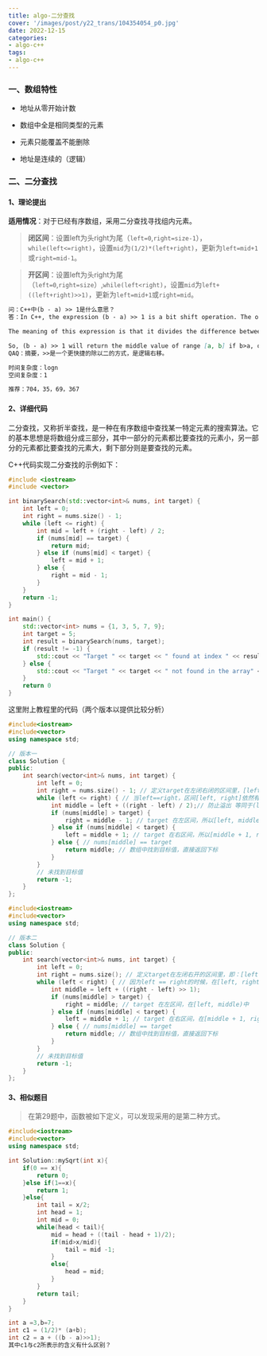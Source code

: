```yaml
---
title: algo-二分查找
cover: '/images/post/y22_trans/104354054_p0.jpg'
date: 2022-12-15
categories:
- algo-c++
tags:
- algo-c++
---
```




### 一、数组特性

* 地址从零开始计数

* 数组中全是相同类型的元素

* 元素只能覆盖不能删除

* 地址是连续的（逻辑）

### 二、二分查找

#### 1、理论提出

**适用情况**：对于已经有序数组，采用二分查找寻找组内元素。

> **闭区间**：设置left为头right为尾（`left=0`,`right=size-1`），`while(left<=right)`，设置`mid`为`(1/2)*(left+right)`，更新为`left=mid+1`或`right=mid-1`。

> **开区间**：设置left为头right为尾（`left=0`,`right=size`）,`while(left<right)`，设置`mid`为`left+((left+right)>>1)`，更新为`left=mid+1`或`right=mid`。

```markdown
问：C++中(b - a) >> 1是什么意思？
答：In C++, the expression (b - a) >> 1 is a bit shift operation. The operator ">>" shifts the bits of the value on its left side to the right by the number of positions specified on its right side. In this case, the value being shifted is (b - a), which calculates the difference between b and a.

The meaning of this expression is that it divides the difference between b and a by 2. By shifting the bits of (b - a) to the right by 1 position, the result is the same as dividing the value by 2. This is because shifting the bits to the right by 1 position is equivalent to dividing the value by 2^1 (which is 2). This is a faster way to divide a number by 2 than doing a division operation.

So, (b - a) >> 1 will return the middle value of range [a, b] if b>a, otherwise it will return 0.
QAQ：摘要，>>是一个更快捷的除以二的方式，是逻辑右移。
```

```markdown
时间复杂度：logn
空间复杂度：1
```

```markdown
推荐：704，35，69，367
```

#### 2、详细代码

二分查找，又称折半查找，是一种在有序数组中查找某一特定元素的搜索算法。它的基本思想是将数组分成三部分，其中一部分的元素都比要查找的元素小，另一部分的元素都比要查找的元素大，剩下部分则是要查找的元素。

C++代码实现二分查找的示例如下：

```c++
#include <iostream>
#include <vector>

int binarySearch(std::vector<int>& nums, int target) {
    int left = 0;
    int right = nums.size() - 1;
    while (left <= right) {
        int mid = left + (right - left) / 2;
        if (nums[mid] == target) {
            return mid;
        } else if (nums[mid] < target) {
            left = mid + 1;
        } else {
            right = mid - 1;
        }
    }
    return -1;
}

int main() {
    std::vector<int> nums = {1, 3, 5, 7, 9};
    int target = 5;
    int result = binarySearch(nums, target);
    if (result != -1) {
        std::cout << "Target " << target << " found at index " << result << std::endl;
    } else {
        std::cout << "Target " << target << " not found in the array" << std::endl;
    }
    return 0
}

```

这里附上教程里的代码（两个版本以提供比较分析）

```c++
#include<iostream>
#include<vector>
using namespace std;

// 版本一
class Solution {
public:
    int search(vector<int>& nums, int target) {
        int left = 0;
        int right = nums.size() - 1; // 定义target在左闭右闭的区间里，[left, right]
        while (left <= right) { // 当left==right，区间[left, right]依然有效，所以用 <=
            int middle = left + ((right - left) / 2);// 防止溢出 等同于(left + right)/2
            if (nums[middle] > target) {
                right = middle - 1; // target 在左区间，所以[left, middle - 1]
            } else if (nums[middle] < target) {
                left = middle + 1; // target 在右区间，所以[middle + 1, right]
            } else { // nums[middle] == target
                return middle; // 数组中找到目标值，直接返回下标
            }
        }
        // 未找到目标值
        return -1;
    }
};

```

```c++
#include<iostream>
#include<vector>
using namespace std;

// 版本二
class Solution {
public:
    int search(vector<int>& nums, int target) {
        int left = 0;
        int right = nums.size(); // 定义target在左闭右开的区间里，即：[left, right)
        while (left < right) { // 因为left == right的时候，在[left, right)是无效的空间，所以使用 <
            int middle = left + ((right - left) >> 1);
            if (nums[middle] > target) {
                right = middle; // target 在左区间，在[left, middle)中
            } else if (nums[middle] < target) {
                left = middle + 1; // target 在右区间，在[middle + 1, right)中
            } else { // nums[middle] == target
                return middle; // 数组中找到目标值，直接返回下标
            }
        }
        // 未找到目标值
        return -1;
    }
};

```



#### 3、相似题目

> 在第29题中，函数被如下定义，可以发现采用的是第二种方式。

```c++
#include<iostream>
#include<vector>
using namespace std;

int Solution::mySqrt(int x){
    if(0 == x){
        return 0;
    }else if(1==x){
        return 1;
    }else{
        int tail = x/2;
        int head = 1;
        int mid = 0;
        while(head < tail){
            mid = head + ((tail - head + 1)/2);
            if(mid>x/mid){
                tail = mid -1;
            }
            else{
                head = mid;
            }
        }
        return tail;
    }
}

```

```C++
int a =3,b=7;
int c1 = (1/2)* (a+b);
int c2 = a + ((b - a)>>1);
其中c1与c2所表示的含义有什么区别？
```

